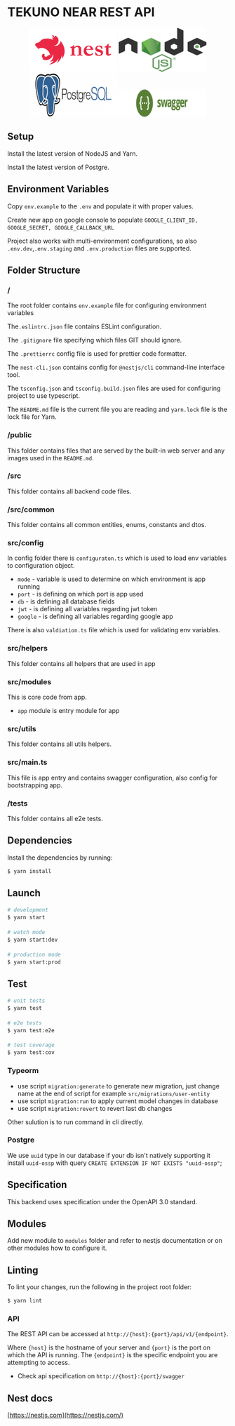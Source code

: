 # TEKUNO NEAR REST API

<p align="middle">
  <a href="http://nestjs.com/" target="blank"><img src="./public/tech-stack/nestjs.png" width="200" alt="Nest Logo" /></a>
    <a href="https://nodejs.org/" target="blank"><img src="./public/tech-stack/nodejs.png" width="200" alt="Node Logo" /></a>
  <a href="https://www.postgresql.org/" target="blank"><img src="./public/tech-stack/postgre.png" width="200" alt="Postgre Logo" /></a>
    <a href="https://swagger.io/" target="blank"><img src="./public/tech-stack/swagger.png" width="200" alt="Swagger Logo" /></a>
</p>

## Setup

Install the latest version of NodeJS and Yarn.

Install the latest version of Postgre.

## Environment Variables

Copy `env.example` to the `.env` and populate it with proper values.

Create new app on google console to populate `GOOGLE_CLIENT_ID, GOOGLE_SECRET, GOOGLE_CALLBACK_URL`

Project also works with multi-environment configurations, so also `.env.dev`,`.env.staging` and `.env.production` files are supported.

## Folder Structure

### /

The root folder contains `env.example` file for configuring environment variables

The`.eslintrc.json` file contains ESLint configuration.

The `.gitignore` file specifying which files GIT should ignore.

The `.prettierrc` config file is used for prettier code formatter.

The `nest-cli.json` contains config for `@nestjs/cli` command-line interface tool.

The `tsconfig.json` and `tsconfig.build.json` files are used for configuring project to use typescript.

The `README.md` file is the current file you are reading and `yarn.lock` file is the lock file for Yarn.

### /public

This folder contains files that are served by the built-in web server and any images used in the `README.md`.

### /src

This folder contains all backend code files.

### /src/common

This folder contains all common entities, enums, constants and dtos.

### src/config

In config folder there is `configuraton.ts` which is used to load env variables to configuration object.

- `mode` - variable is used to determine on which environment is app running
- `port` - is defining on which port is app used
- `db` - is defining all database fields
- `jwt` - is defining all variables regarding jwt token
- `google` - is defining all variables regarding google app

There is also `valdiation.ts` file which is used for validating env variables.

### src/helpers

This folder contains all helpers that are used in app

### src/modules

This is core code from app.

- `app` module is entry module for app

### src/utils

This folder contains all utils helpers.

### src/main.ts

This file is app entry and contains swagger configuration, also config for bootstrapping app.

### /tests

This folder contains all e2e tests.

## Dependencies

Install the dependencies by running:

```bash
$ yarn install
```

## Launch

```bash
# development
$ yarn start

# watch mode
$ yarn start:dev

# production mode
$ yarn start:prod
```

## Test

```bash
# unit tests
$ yarn test

# e2e tests
$ yarn test:e2e

# test coverage
$ yarn test:cov
```

### Typeorm

- use script `migration:generate` to generate new migration, just change name at the end of script for example `src/migrations/user-entity`
- use script `migration:run` to apply current model changes in database
- use script `migration:revert` to revert last db changes

Other sulution is to run command in cli directly.

### Postgre

We use `uuid` type in our database if your db isn't natively supporting it install `uuid-ossp` with query `CREATE EXTENSION IF NOT EXISTS "uuid-ossp"`;

## Specification

This backend uses specification under the OpenAPI 3.0 standard.

## Modules

Add new module to `modules` folder and refer to nestjs documentation or on other modules how to configure it.

## Linting

To lint your changes, run the following in the project root folder:

```bash
$ yarn lint
```

### API

The REST API can be accessed at `http://{host}:{port}/api/v1/{endpoint}`.

Where `{host}` is the hostname of your server and `{port}` is the port on which the API is running. The `{endpoint}` is the specific endpoint you are attempting to access.

- Check api specification on `http://{host}:{port}/swagger`

## Nest docs

[https://nestjs.com](https://nestjs.com/)

